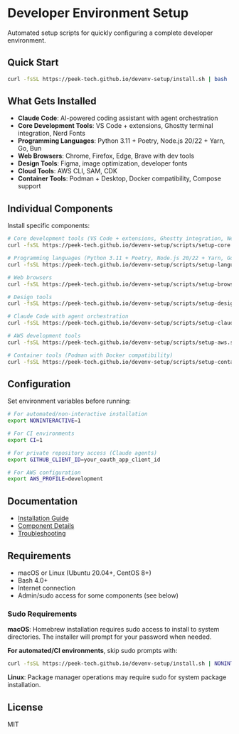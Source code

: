 # Developer Environment Setup

Automated setup scripts for quickly configuring a complete developer environment.

## Quick Start

```bash
curl -fsSL https://peek-tech.github.io/devenv-setup/install.sh | bash
```

## What Gets Installed

- **Claude Code**: AI-powered coding assistant with agent orchestration
- **Core Development Tools**: VS Code + extensions, Ghostty terminal integration, Nerd Fonts
- **Programming Languages**: Python 3.11 + Poetry, Node.js 20/22 + Yarn, Go, Bun
- **Web Browsers**: Chrome, Firefox, Edge, Brave with dev tools
- **Design Tools**: Figma, image optimization, developer fonts
- **Cloud Tools**: AWS CLI, SAM, CDK
- **Container Tools**: Podman + Desktop, Docker compatibility, Compose support

## Individual Components

Install specific components:

```bash
# Core development tools (VS Code + extensions, Ghostty integration, Nerd Fonts)
curl -fsSL https://peek-tech.github.io/devenv-setup/scripts/setup-core.sh | bash

# Programming languages (Python 3.11 + Poetry, Node.js 20/22 + Yarn, Go, Bun)
curl -fsSL https://peek-tech.github.io/devenv-setup/scripts/setup-languages.sh | bash

# Web browsers
curl -fsSL https://peek-tech.github.io/devenv-setup/scripts/setup-browsers.sh | bash

# Design tools
curl -fsSL https://peek-tech.github.io/devenv-setup/scripts/setup-design.sh | bash

# Claude Code with agent orchestration
curl -fsSL https://peek-tech.github.io/devenv-setup/scripts/setup-claude.sh | bash

# AWS development tools
curl -fsSL https://peek-tech.github.io/devenv-setup/scripts/setup-aws.sh | bash

# Container tools (Podman with Docker compatibility)
curl -fsSL https://peek-tech.github.io/devenv-setup/scripts/setup-containers.sh | bash
```

## Configuration

Set environment variables before running:

```bash
# For automated/non-interactive installation
export NONINTERACTIVE=1

# For CI environments
export CI=1

# For private repository access (Claude agents)
export GITHUB_CLIENT_ID=your_oauth_app_client_id

# For AWS configuration
export AWS_PROFILE=development
```

## Documentation

- [Installation Guide](docs/installation.md)
- [Component Details](docs/components.md)
- [Troubleshooting](docs/troubleshooting.md)

## Requirements

- macOS or Linux (Ubuntu 20.04+, CentOS 8+)
- Bash 4.0+
- Internet connection
- Admin/sudo access for some components (see below)

### Sudo Requirements

**macOS**: Homebrew installation requires sudo access to install to system directories. The installer will prompt for your password when needed.

**For automated/CI environments**, skip sudo prompts with:
```bash
curl -fsSL https://peek-tech.github.io/devenv-setup/install.sh | NONINTERACTIVE=1 bash
```

**Linux**: Package manager operations may require sudo for system package installation.

## License

MIT